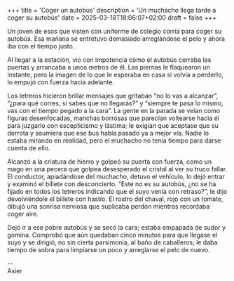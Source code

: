 +++
title = 'Coger un autobus'
description = 'Un muchacho llega tarde a coger su autobús'
date = 2025-03-18T18:06:07+02:00
draft = false
+++

Un joven de esos que visten con uniforme de colegio corría para coger su autobús. Esa mañana se entretuvo demasiado arreglándose el pelo y ahora iba con el tiempo justo.

Al llegar a la estación, vio con impotencia cómo el autobús cerraba las puertas y arrancaba a unos metros de él. Las piernas le flaquearon un instante, pero la imagen de lo que le esperaba en casa si volvía a perderlo, lo empujó con fuerza hacia adelante.

Los letreros hicieron brillar mensajes que gritaban “no lo vas a alcanzar”, “¿para qué corres, si sabes que no llegarás?” y “siempre te pasa lo mismo, vas con el tiempo pegado a la cara”. La gente en la parada se veían como figuras desenfocadas, manchas borrosas que parecían voltearse hacia él para juzgarlo con escepticismo y lástima; le exigían que aceptase que su derrota y asumiera que ese bus había pasado ya a mejor vía. Nadie lo estaba mirando en realidad, pero el muchacho no tenía tiempo para darse cuenta de ello.

Alcanzó a la criatura de hierro y golpeó su puerta con fuerza, como un mago en una pecera que golpea desesperado el cristal al ver su truco fallar. El conductor, apiadándose del muchacho, detuvo el vehículo, lo dejó entrar y examinó el billete con desconcierto. “Este no es su autobús, ¿no se ha fijado en todos los letreros indicando que el suyo venía con retraso?”, le dijo devolviéndole el billete con hastío. El rostro del chaval, rojo con un tomate, dibujó una sonrisa nerviosa que suplicaba perdón mientras recordaba coger aire.

Dejó ir a ese pobre autobús y se secó la cara; estaba empapada de sudor y gomina. Comprobó que aún quedaban cinco minutos para que llegase el suyo y se dirigió, no sin cierta parsimonia, al baño de caballeros; le daba tiempo de sobra para limpiarse un poco y arreglarse el pelo de nuevo.

--  
Asier
